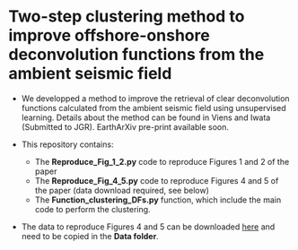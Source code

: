 # Two-step clustering method to improve offshore-onshore deconvolution functions from the ambient seismic field

* We developped a method to improve the retrieval of clear deconvolution functions calculated from the ambient seismic field using unsupervised learning. Details about the method can be found in Viens and Iwata (Submitted to JGR). EarthArXiv pre-print available soon.

* This repository contains:
  - The **Reproduce_Fig_1_2.py** code to reproduce Figures 1 and 2 of the paper
  - The **Reproduce_Fig_4_5.py** code to reproduce Figures 4 and 5 of the paper (data download required, see below)
  - The **Function_clustering_DFs.py** function, which include the main code to perform the clustering.
  
* The data to reproduce Figures 4 and 5 can be downloaded [here](https://drive.google.com/file/d/11vyxdjI4MEcMKhcSrieSBI4Llf8IHyJN/view?usp=sharing) and need to be copied in the **Data folder**.
